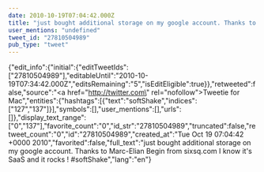 ```yaml
---
date: 2010-10-19T07:04:42.000Z
title: "just bought additional storage on my google account. Thanks to Marc-Elian Begin from sixsq.com I know it's SaaS and it rocks ! #softShake″"
user_mentions: "undefined"
tweet_id: "27810504989"
pub_type: "tweet"
---
```

{"edit_info":{"initial":{"editTweetIds":["27810504989"],"editableUntil":"2010-10-19T07:34:42.000Z","editsRemaining":"5","isEditEligible":true}},"retweeted":false,"source":"<a href=\"http://twitter.com\" rel=\"nofollow\">Tweetie for Mac</a>","entities":{"hashtags":[{"text":"softShake","indices":["127","137"]}],"symbols":[],"user_mentions":[],"urls":[]},"display_text_range":["0","137"],"favorite_count":"0","id_str":"27810504989","truncated":false,"retweet_count":"0","id":"27810504989","created_at":"Tue Oct 19 07:04:42 +0000 2010","favorited":false,"full_text":"just bought additional storage on my google account. Thanks to Marc-Elian Begin from sixsq.com I know it's SaaS and it rocks ! #softShake","lang":"en"}

